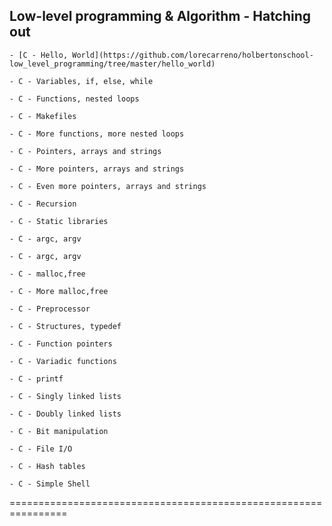 **Low-level programming & Algorithm - Hatching out**
-----------------------------------------------------

    - [C - Hello, World](https://github.com/lorecarreno/holbertonschool-low_level_programming/tree/master/hello_world)

    - C - Variables, if, else, while

    - C - Functions, nested loops

    - C - Makefiles

    - C - More functions, more nested loops

    - C - Pointers, arrays and strings

    - C - More pointers, arrays and strings

    - C - Even more pointers, arrays and strings

    - C - Recursion

    - C - Static libraries

    - C - argc, argv

    - C - argc, argv

    - C - malloc,free

    - C - More malloc,free

    - C - Preprocessor

    - C - Structures, typedef

    - C - Function pointers

    - C - Variadic functions

    - C - printf

    - C - Singly linked lists

    - C - Doubly linked lists

    - C - Bit manipulation

    - C - File I/O

    - C - Hash tables

    - C - Simple Shell

================================================================
